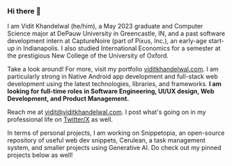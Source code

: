 ### Hi there 👋

I am Vidit Khandelwal (he/him), a May 2023 graduate and Computer Science major at DePauw University in Greencastle, IN, and a past software development intern at CaptureNoire (part of Pixus, Inc.), an early-age start-up in Indianapolis. I also studied International Economics for a semester at the prestigious New College of the University of Oxford.

Take a look around! For more, visit my portfolio [viditkhandelwal.com](https://viditkhandelwal.com). I am particularly strong in Native Android app development and full-stack web development using the latest technologies, libraries, and frameworks. **I am looking for full-time roles in Software Engineering, UI/UX design, Web Development, and Product Management.**

Reach me at [vidit@viditkhandelwal.com](mailto:vidit@viditkhandelwal.com). I post what's going on in my professional life on [Twitter/X](https://x.com/csvidit) as well.

In terms of personal projects, I am working on Snippetopia, an open-source repository of useful web dev snippets, Cerulean, a task management system, and smaller projects using Generative AI. Do check out my pinned projects below as well!
